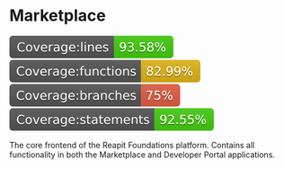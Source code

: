 # Marketplace

![lines](./src/tests/badges/badge-lines.svg) ![functions](./src/tests/badges/badge-functions.svg) ![branches](./src/tests/badges/badge-branches.svg) ![statements](./src/tests/badges/badge-statements.svg)

The core frontend of the Reapit Foundations platform. Contains all functionality in both the Marketplace and Developer Portal applications.